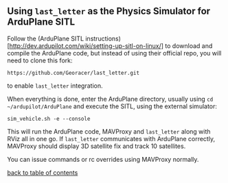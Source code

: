 ## Using `last_letter` as the Physics Simulator for ArduPlane SITL

Follow the (ArduPlane SITL instructions)[http://dev.ardupilot.com/wiki/setting-up-sitl-on-linux/] to download and compile the ArduPlane code, but instead of using their official repo, you will need to clone this fork:
```
https://github.com/Georacer/last_letter.git
```
to enable `last_letter` integration.

When everything is done, enter the ArduPlane directory, usually using `cd ~/ardupilot/ArduPlane`
and execute the SITL, using the external simulator:
```
sim_vehicle.sh -e --console
```

This will run the ArduPlane code, MAVProxy and `last_letter` along with RViz all in one go.
If `last_letter` communicates with ArduPlane correctly, MAVProxy should display 3D satellite fix and track 10 satellites.

You can issue commands or rc overrides using MAVProxy normally.

[back to table of contents](../../../README.md)